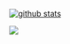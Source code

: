 <div align="center"> 
  
  <div style="width: 100%; display: flex">
  
  [![github stats](https://github-readme-stats.vercel.app/api?username=elias-knodel&show_icons=true&title_color=5194d6&icon_color=5194d6&text_color=8163E3&count_private=true)](https://github.com/elias-knodel/github-readme-stats)

  </div>

  <div style="width: 100%; display: flex">
    <a href="https://discord.gg/Ns8Yygf"><img src="https://invidget.switchblade.xyz/Ns8Yygf?theme=light" /></a>
  </div>
  
</div>
